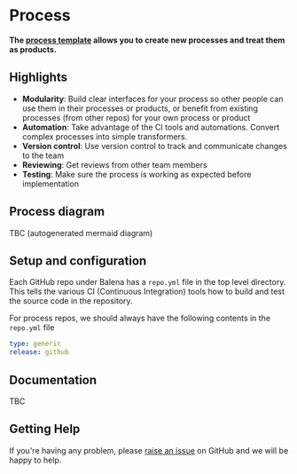 # Process

**The [process template](https://github.com/product-os/process-template) allows you to create new processes and treat them as products.**

## Highlights

- **Modularity**: Build clear interfaces for your process so other people can use them in their processes or products, or benefit from existing processes (from other repos) for your own process or product
- **Automation**: Take advantage of the CI tools and automations. Convert complex processes into simple transformers.
- **Version control**: Use version control to track and communicate changes to the team
- **Reviewing**: Get reviews from other team members
- **Testing**: Make sure the process is working as expected before implementation

## Process diagram

TBC (autogenerated mermaid diagram)

## Setup and configuration

Each GitHub repo under Balena has a `repo.yml` file in the top level directory. This tells the various CI (Continuous Integration) tools how to build and test the source code in the repository.

For process repos, we should always have the following contents in the `repo.yml` file

```yaml
type: generic
release: github

```

## Documentation

TBC

## Getting Help

If you're having any problem, please [raise an issue](https://https://github.com/product-os/process/issues/new) on GitHub and we will be happy to help.
